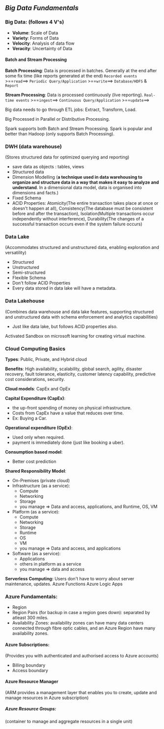 ## *Big Data Fundamentals*

### Big Data: (follows 4 V's)
- **Volume**: Scale of Data
- **Variety**: Forms of Data
- **Velocity**: Analysis of data flow
- **Veracity**: Uncertainty of Data

#### Batch and Stream Processing

**Batch Processing**: Data is processed in batches. Generally at the end after some fix time (like reports generated at the end)
`Recorded events` >==`read`==> `Periodic Query/Application` >==`write`==> `Database/HDFS` & `Report`

**Stream Processing**: Data is processed continuously (live reporting).
`Real-time events` >==`ingest`==> `Continuous Query/Application` >==`update`==> 

Big data needs to go through ETL jobs: Extract, Transform, Load.

Big Processed in Parallel or Distributive Processing.

Spark supports both Batch and Stream Processing.
Spark is popular and better than Hadoop (only supports Batch Processing).

### DWH (data warehouse)
(Stores structured data for optimized querying and reporting)
- save data as objects : tables, views
- Structured data
- Dimension Modelling (**a technique used in data warehousing to organize and structure data in a way that makes it easy to analyze and understand**. In a dimensional data model, data is organised into dimensions and facts.)
- Fixed Schema
- ACID Properties: Atomicity(The entire transaction takes place at once or doesn't happen at all), Consistency(The database must be consistent before and after the transaction), Isolation(Multiple transactions occur independently without interference), Durability(The changes of a successful transaction occurs even if the system failure occurs)

### Data Lake
(Accommodates structured and unstructured data, enabling exploration and versatility)
- Structured
- Unstructured
- Semi-structured
- Flexible Schema
- Don't follow ACID Properties
- Every data stored in data lake will have a metadata.

### Data Lakehouse
(Combines data warehouse and data lake features, supporting structured and unstructured data with schema enforcement and analytics capabilities)
- Just like data lake, but follows ACID properties also.

Activated Sandbox on microsoft learning for creating virtual machine.

### Cloud Computing Basics

**Types**: Public, Private, and Hybrid cloud

**Benefits**: High availability, scalability, global search, agility, disaster recovery, fault tolerance, elasticity, customer latency capability, predictive cost considerations, security.

**Cloud models**: CapEx and OpEx

**Capital Expenditure (CapEx)**: 
- the up-front spending of money on physical infrastructure.
- Costs from CapEx have a value that reduces over time.
- Ex: Buying a Car.

**Operational expenditure (OpEx)**:
- Used only when required.
- payment is immediately done (just like booking a uber).

**Consumption based model**:
- Better cost prediction

**Shared Responsibility Model**:
- On-Premises (private cloud)
- Infrastructure (as a service):
	- Compute
	- Networking
	- Storage
	- you manage => Data and access, applications, and Runtime, OS, VM
- Platform (as a service):
	- Compute
	- Networking
	- Storage
	- Runtime
	- OS
	- VM
	- you manage => Data and access, and applications
- Software (as a service):
	- Applications
	- others in platform as a service
	- you manage => data and access

**Serverless Computing:** Users don't have to worry about server maintenance, updates.
Azure Functions
Azure Logic Apps

### Azure Fundamentals:

- Region
- Region Pairs (for backup in case a region goes down): separated by atleast 300 miles. 
- Availability Zones: availability zones can have many data centers connected through fibre optic cables, and an Azure Region have many availability zones.

#### Azure Subscriptions: 
(Provides you with authenticated and authorised access to Azure accounts)
- Billing boundary
- Access boundary

#### Azure Resource Manager
(ARM provides a management layer that enables you to create, update and manage resources in Azure subscription)

##### Azure Resource Groups:
(container to manage and aggregate resources in a single unit)

